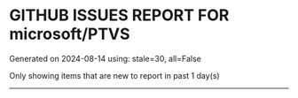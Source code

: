 
# GITHUB ISSUES REPORT FOR microsoft/PTVS


Generated on 2024-08-14 using: stale=30, all=False


Only showing items that are new to report in past 1 day(s)


---




















